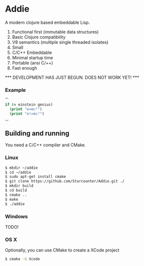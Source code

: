 # Addie

A modern clojure based embeddable Lisp.

1. Functional first (immutable data structures)
2. Basic Clojure compatibility
3. V8 semantics (multiple single threaded isolates)
3. Small
4. C/C++ Embeddable
5. Minimal startup time
6. Portable (ansi C/++)
7. Fast enough

*** DEVELOPMENT HAS JUST BEGUN. DOES NOT WORK YET! ***

### Example
```clojure
⏜
if (= einstein genius)
  (print "e=mc²")
  (print "e!=mc²")
⏝
```



## Building and running

You need a C/C++ compiler and CMake.

### Linux

```bash
$ mkdir ~/addie
$ cd ~/addie
$ sudo apt-get install cmake
$ git clone https://github.com/Starcounter/Addie.git ./
$ mkdir build
$ cd build
$ cmake ..
$ make
$ ./addie
```

### Windows

TODO!

### OS X

Optionally, you can use CMake to create a XCode project

```bash
$ cmake -G Xcode
```
